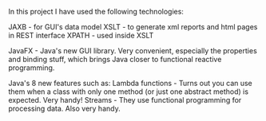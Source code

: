 In this project I have used the following technologies:

JAXB - for GUI's data model
XSLT - to generate xml reports and html pages in REST interface
XPATH - used inside XSLT

JavaFX - Java's new GUI library. Very convenient, especially the properties and
binding stuff, which brings Java closer to functional reactive programming.

Java's 8 new features such as:
  Lambda functions - Turns out you can use them when a class with only one
    method (or just one abstract method) is expected. Very handy!
  Streams - They use functional programming for processing data. Also very
    handy.
